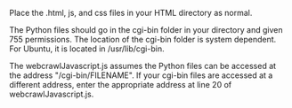 Place the .html, js, and css files in your HTML directory as normal.

The Python files should go in the cgi-bin folder in your directory and given 755 permissions. The location of the cgi-bin folder is system dependent. For Ubuntu, it is located in /usr/lib/cgi-bin.

The webcrawlJavascript.js assumes the Python files can be accessed at the address "/cgi-bin/FILENAME". If your cgi-bin files are accessed at a different address, enter the appropriate address at line 20 of webcrawlJavascript.js.